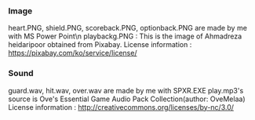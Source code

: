 ### Image
heart.PNG, shield.PNG, scoreback.PNG, optionback.PNG are made by me with MS Power Point\n
playbackg.PNG : This is the image of Ahmadreza heidaripoor obtained from Pixabay.
License information : https://pixabay.com/ko/service/license/

### Sound
guard.wav, hit.wav, over.wav are made by me with SPXR.EXE
play.mp3's source is Ove's Essential Game Audio Pack Collection(author: OveMelaa)
License information : http://creativecommons.org/licenses/by-nc/3.0/
